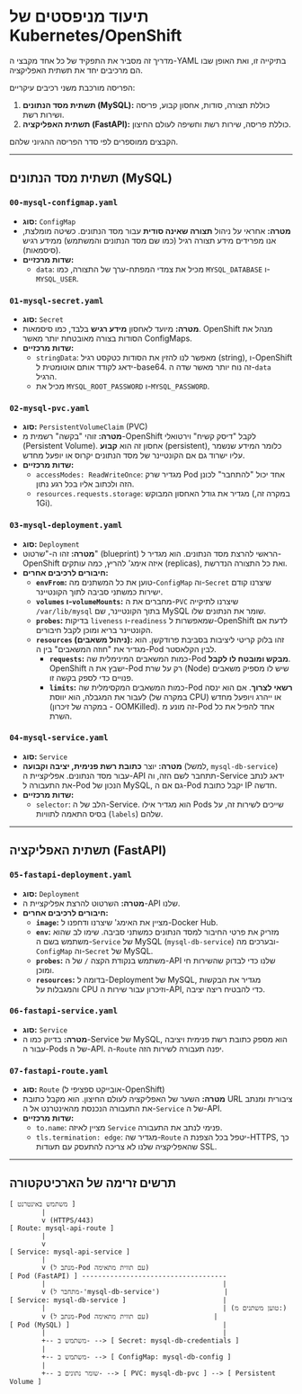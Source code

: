 # תיעוד מניפסטים של Kubernetes/OpenShift

מדריך זה מסביר את התפקיד של כל אחד מקבצי ה-YAML בתיקייה זו, ואת האופן שבו הם מרכיבים יחד את תשתית האפליקציה.

הפריסה מורכבת משני רכיבים עיקריים:
1.  **תשתית מסד הנתונים (MySQL):** כוללת תצורה, סודות, אחסון קבוע, פריסה ושירות רשת.
2.  **תשתית האפליקציה (FastAPI):** כוללת פריסה, שירות רשת וחשיפה לעולם החיצון.

הקבצים ממוספרים לפי סדר הפריסה ההגיוני שלהם.

---

## תשתית מסד הנתונים (MySQL)

### `00-mysql-configmap.yaml`
*   **סוג:** `ConfigMap`
*   **מטרה:** אחראי על ניהול **תצורה שאינה סודית** עבור מסד הנתונים. כשיטה מומלצת, אנו מפרידים מידע תצורה רגיל (כמו שם מסד הנתונים והמשתמש) ממידע רגיש (סיסמאות).
*   **שדות מרכזיים:**
    *   `data`: מכיל את צמדי המפתח-ערך של התצורה, כמו `MYSQL_DATABASE` ו-`MYSQL_USER`.

### `01-mysql-secret.yaml`
*   **סוג:** `Secret`
*   **מטרה:** מיועד לאחסון **מידע רגיש** בלבד, כמו סיסמאות. OpenShift מנהל את הסודות בצורה מאובטחת יותר מאשר ConfigMaps.
*   **שדות מרכזיים:**
    *   `stringData`: מאפשר לנו להזין את הסודות כטקסט רגיל (string), ו-OpenShift ידאג לקודד אותם אוטומטית ל-base64. זה נוח יותר מאשר שדה ה-`data` הרגיל.
    *   מכיל את `MYSQL_ROOT_PASSWORD` ו-`MYSQL_PASSWORD`.

### `02-mysql-pvc.yaml`
*   **סוג:** `PersistentVolumeClaim` (PVC)
*   **מטרה:** זוהי "בקשה" רשמית מ-OpenShift לקבל "דיסק קשיח" וירטואלי (Persistent Volume). אחסון זה הוא **קבוע** (persistent), כלומר המידע שנשמר עליו ישרוד גם אם הקונטיינר של מסד הנתונים יקרוס או יופעל מחדש.
*   **שדות מרכזיים:**
    *   `accessModes: ReadWriteOnce`: מגדיר שרק Pod אחד יכול "להתחבר" לכונן הזה ולכתוב אליו בכל רגע נתון.
    *   `resources.requests.storage`: מגדיר את גודל האחסון המבוקש (במקרה זה, 1Gi).

### `03-mysql-deployment.yaml`
*   **סוג:** `Deployment`
*   **מטרה:** זהו ה-"שרטוט" (blueprint) הראשי להרצת מסד הנתונים. הוא מגדיר ל-OpenShift איזה אימג' להריץ, כמה עותקים (replicas), ואת כל התצורה הנדרשת.
*   **חיבורים לרכיבים אחרים:**
    *   **`envFrom`:** טוען את כל המשתנים מה-`ConfigMap` וה-`Secret` שיצרנו קודם ישירות כמשתני סביבה לתוך הקונטיינר.
    *   **`volumes` ו-`volumeMounts`:** מחברים את ה-`PVC` שיצרנו לתיקייה ` /var/lib/mysql` בתוך הקונטיינר, שם MySQL שומר את הנתונים שלו.
    *   **`probes`:** בדיקות `liveness` ו-`readiness` שמאפשרות ל-OpenShift לדעת אם הקונטיינר בריא ומוכן לקבל חיבורים.
    *   **`resources` (ניהול משאבים):** זהו בלוק קריטי ליציבות בסביבת פרודקשן. הוא מגדיר את "חוזה המשאבים" בין ה-Pod לבין הקלאסטר.
        *   **`requests`:** כמות המשאבים המינימלית שה-Pod **מבקש ומובטח לו לקבל**. OpenShift ישבץ את ה-Pod רק על שרת (Node) שיש לו מספיק משאבים פנויים כדי לספק בקשה זו.
        *   **`limits`:** כמות המשאבים המקסימלית שה-Pod **רשאי לצרוך**. אם הוא ינסה לעבור את המגבלה, הוא יווסת (במקרה של CPU) או ייהרג ויופעל מחדש (במקרה של זיכרון - OOMKilled). זה מונע מ-Pod אחד להפיל את כל השרת.

### `04-mysql-service.yaml`
*   **סוג:** `Service`
*   **מטרה:** יוצר **כתובת רשת פנימית, יציבה וקבועה** (למשל, `mysql-db-service`) עבור מסד הנתונים. אפליקציית ה-API תתחבר לשם הזה, וה-Service ידאג לנתב את התעבורה ל-Pod הנכון של MySQL, גם אם ה-Pod יקבל כתובת IP חדשה.
*   **שדות מרכזיים:**
    *   `selector`: הלב של ה-Service. הוא מגדיר אילו Pods שייכים לשירות זה, על בסיס התאמה לתוויות (`labels`) שלהם.

---

## תשתית האפליקציה (FastAPI)

### `05-fastapi-deployment.yaml`
*   **סוג:** `Deployment`
*   **מטרה:** השרטוט להרצת אפליקציית ה-API שלנו.
*   **חיבורים לרכיבים אחרים:**
    *   **`image`:** מציין את האימג' שיצרנו ודחפנו ל-Docker Hub.
    *   **`env`:** מזריק את פרטי החיבור למסד הנתונים כמשתני סביבה. שימו לב שהוא משתמש בשם ה-`Service` של MySQL (`mysql-db-service`) ובערכים מה-`ConfigMap` וה-`Secret` של MySQL.
    *   **`probes`:** משתמש בנקודת הקצה `/` של ה-API שלנו כדי לבדוק שהשירות חי ומוכן.
    *   **`resources`:** בדומה ל-Deployment של MySQL, מגדיר את הבקשות והמגבלות על CPU וזיכרון עבור שירות ה-API, כדי להבטיח ריצה יציבה.

### `06-fastapi-service.yaml`
*   **סוג:** `Service`
*   **מטרה:** בדיוק כמו ה-Service של MySQL, הוא מספק כתובת רשת פנימית ויציבה עבור ה-Pods של ה-API. ה-`Route` יפנה תעבורה לשירות הזה.

### `07-fastapi-route.yaml`
*   **סוג:** `Route` (אובייקט ספציפי ל-OpenShift)
*   **מטרה:** השער של האפליקציה לעולם החיצון. הוא מקבל כתובת URL ציבורית ומנתב את התעבורה הנכנסת מהאינטרנט אל ה-`Service` של ה-API.
*   **שדות מרכזיים:**
    *   `to.name`: מציין לאיזה `Service` פנימי לנתב את התעבורה.
    *   `tls.termination: edge`: מגדיר שה-`Route` יטפל בכל הצפנת ה-HTTPS, כך שהאפליקציה שלנו לא צריכה להתעסק עם תעודות SSL.

---

## תרשים זרימה של הארכיטקטורה

```
[ משתמש באינטרנט ]
        |
        v (HTTPS/443)
[ Route: mysql-api-route ]
        |
        v
[ Service: mysql-api-service ]
        |
        v (מנתב ל-Pod עם תווית מתאימה)
[ Pod (FastAPI) ] ------------------------------------
        |                                            |
        v (מתחבר ל-'mysql-db-service')                |
[ Service: mysql-db-service ]                        |
        |                                            | (טוען משתנים מ:)
        v (מנתב ל-Pod עם תווית מתאימה)                |
[ Pod (MySQL) ]                                      |
        |                                            |
        +-- משתמש ב- --> [ Secret: mysql-db-credentials ]
        |
        +-- משתמש ב- --> [ ConfigMap: mysql-db-config ]
        |
        +-- שומר נתונים ב- --> [ PVC: mysql-db-pvc ] --> [ Persistent Volume ]
```